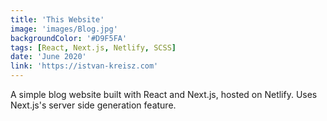 ```yaml
---
title: 'This Website'
image: 'images/Blog.jpg'
backgroundColor: '#D9F5FA'
tags: [React, Next.js, Netlify, SCSS]
date: 'June 2020'
link: 'https://istvan-kreisz.com'
---
```


A simple blog website built with React and Next.js, hosted on Netlify. Uses Next.js's server side generation feature.
